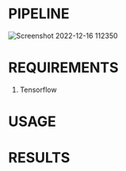 # PIPELINE 

![Screenshot 2022-12-16 112350](https://user-images.githubusercontent.com/81852029/208066328-5c4f0c2f-de5d-48a6-a76d-9c9ec8202602.png)


# REQUIREMENTS
1. Tensorflow

# USAGE





# RESULTS



